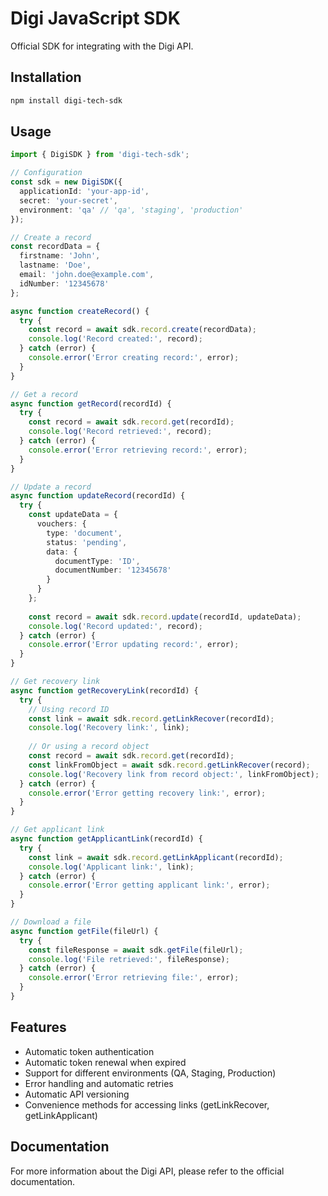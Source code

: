 # Digi JavaScript SDK

Official SDK for integrating with the Digi API.

## Installation

```bash
npm install digi-tech-sdk
```

## Usage

```typescript
import { DigiSDK } from 'digi-tech-sdk';

// Configuration
const sdk = new DigiSDK({
  applicationId: 'your-app-id',
  secret: 'your-secret',
  environment: 'qa' // 'qa', 'staging', 'production'
});

// Create a record
const recordData = {
  firstname: 'John',
  lastname: 'Doe',
  email: 'john.doe@example.com',
  idNumber: '12345678'
};

async function createRecord() {
  try {
    const record = await sdk.record.create(recordData);
    console.log('Record created:', record);
  } catch (error) {
    console.error('Error creating record:', error);
  }
}

// Get a record
async function getRecord(recordId) {
  try {
    const record = await sdk.record.get(recordId);
    console.log('Record retrieved:', record);
  } catch (error) {
    console.error('Error retrieving record:', error);
  }
}

// Update a record
async function updateRecord(recordId) {
  try {
    const updateData = {
      vouchers: {
        type: 'document',
        status: 'pending',
        data: {
          documentType: 'ID',
          documentNumber: '12345678'
        }
      }
    };
    
    const record = await sdk.record.update(recordId, updateData);
    console.log('Record updated:', record);
  } catch (error) {
    console.error('Error updating record:', error);
  }
}

// Get recovery link
async function getRecoveryLink(recordId) {
  try {
    // Using record ID
    const link = await sdk.record.getLinkRecover(recordId);
    console.log('Recovery link:', link);
    
    // Or using a record object
    const record = await sdk.record.get(recordId);
    const linkFromObject = await sdk.record.getLinkRecover(record);
    console.log('Recovery link from record object:', linkFromObject);
  } catch (error) {
    console.error('Error getting recovery link:', error);
  }
}

// Get applicant link
async function getApplicantLink(recordId) {
  try {
    const link = await sdk.record.getLinkApplicant(recordId);
    console.log('Applicant link:', link);
  } catch (error) {
    console.error('Error getting applicant link:', error);
  }
}

// Download a file
async function getFile(fileUrl) {
  try {
    const fileResponse = await sdk.getFile(fileUrl);
    console.log('File retrieved:', fileResponse);
  } catch (error) {
    console.error('Error retrieving file:', error);
  }
}
```

## Features

- Automatic token authentication
- Automatic token renewal when expired
- Support for different environments (QA, Staging, Production)
- Error handling and automatic retries
- Automatic API versioning
- Convenience methods for accessing links (getLinkRecover, getLinkApplicant)

## Documentation

For more information about the Digi API, please refer to the official documentation. 